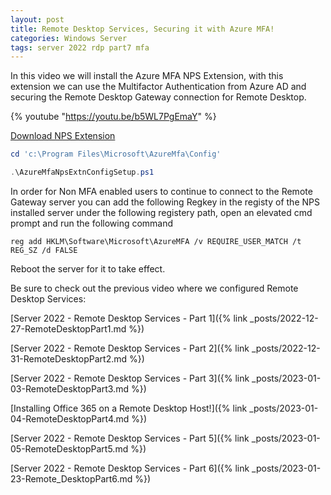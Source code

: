 ```yaml
---
layout: post
title: Remote Desktop Services, Securing it with Azure MFA!
categories: Windows Server
tags: server 2022 rdp part7 mfa
---
```


In this video we will install the Azure MFA NPS Extension, with this extension we can use the Multifactor Authentication from Azure AD and securing the Remote Desktop Gateway connection for Remote Desktop.


{% youtube "https://youtu.be/b5WL7PgEmaY" %}


[Download NPS Extension](https://www.microsoft.com/en-us/download/details.aspx?id=54688)

```powershell
cd 'c:\Program Files\Microsoft\AzureMfa\Config'
```

```powershell
.\AzureMfaNpsExtnConfigSetup.ps1
```

In order for Non MFA enabled users to continue to connect to the Remote Gateway server you can add the following Regkey in the registy of the NPS installed server under the following registery path, open an elevated cmd prompt and run the following command

```
reg add HKLM\Software\Microsoft\AzureMFA /v REQUIRE_USER_MATCH /t REG_SZ /d FALSE
```

Reboot the server for it to take effect.

Be sure to check out the previous video where we configured Remote Desktop Services:

[Server 2022 - Remote Desktop Services - Part 1]({% link _posts/2022-12-27-RemoteDesktopPart1.md %})

[Server 2022 - Remote Desktop Services - Part 2]({% link _posts/2022-12-31-RemoteDesktopPart2.md %})

[Server 2022 - Remote Desktop Services - Part 3]({% link _posts/2023-01-03-RemoteDesktopPart3.md %})

[Installing Office 365 on a Remote Desktop Host!]({% link _posts/2023-01-04-RemoteDesktopPart4.md %})

[Server 2022 - Remote Desktop Services - Part 5]({% link _posts/2023-01-05-RemoteDesktopPart5.md %})

[Server 2022 - Remote Desktop Services - Part 6]({% link _posts/2023-01-23-Remote_DesktopPart6.md %})
